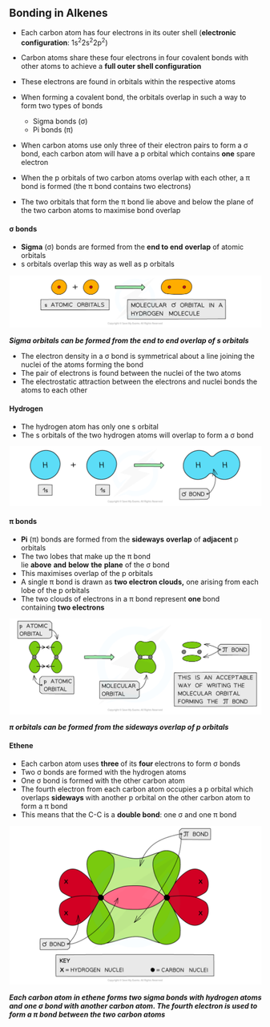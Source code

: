 Bonding in Alkenes
------------------

* Each carbon atom has four electrons in its outer shell (<b>electronic configuration</b>: 1s<sup>2</sup>2s<sup>2</sup>2p<sup>2</sup>)
* Carbon atoms share these four electrons in four covalent bonds with other atoms to achieve a <b>full outer shell configuration</b>
* These electrons are found in orbitals within the respective atoms
* When forming a covalent bond, the orbitals overlap in such a way to form two types of bonds

  + Sigma bonds (σ)
  + Pi bonds (π)

* When carbon atoms use only three of their electron pairs to form a σ bond, each carbon atom will have a p orbital which contains <b>one</b> spare electron
* When the p orbitals of two carbon atoms overlap with each other, a π bond is formed (the π bond contains two electrons)
* The two orbitals that form the π bond lie above and below the plane of the two carbon atoms to maximise bond overlap

#### σ bonds

* <b>Sigma</b> (σ) bonds are formed from the <b>end to end</b> <b>overlap</b> of atomic orbitals
* s orbitals overlap this way as well as p orbitals

![Chemical Bonding Bond Overlap in Sigma Orbitals, downloadable AS & A Level Chemistry revision notes](1.3-Chemical-Bonding-Bond-Overlap-in-Sigma-Orbitals.png)

<i><b>Sigma orbitals can be formed from the end to end overlap of s orbitals </b></i>

* The electron density in a σ bond is symmetrical about a line joining the nuclei of the atoms forming the bond
* The pair of electrons is found between the nuclei of the two atoms
* The electrostatic attraction between the electrons and nuclei bonds the atoms to each other

#### Hydrogen

* The hydrogen atom has only one s orbital
* The s orbitals of the two hydrogen atoms will overlap to form a σ bond

![Chemical Bonding Orbital Overlap in Hydrogen, downloadable AS & A Level Chemistry revision notes](1.3-Chemical-Bonding-Orbital-Overlap-in-Hydrogen.png)

#### π bonds

* <b>Pi</b> (π) bonds are formed from the <b>sideways</b> <b>overlap</b> of <b>adjacent </b>p orbitals
* The two lobes that make up the π bond lie <b>above</b> <b>and</b> <b>below</b> <b>the</b> <b>plane</b> of the σ bond
* This maximises overlap of the p orbitals
* A single π bond is drawn as <b>two electron clouds,</b> one arising from each lobe of the p orbitals
* The two clouds of electrons in a π bond represent <b>one </b>bond containing <b>two electrons</b>

![Chemical Bonding Bond Overlap in Pi Orbitals, downloadable AS & A Level Chemistry revision notes](1.3-Chemical-Bonding-Bond-Overlap-in-Pi-Orbitals.png)

<i><b>π orbitals can be formed from the sideways overlap of p orbitals</b></i>

#### Ethene

* Each carbon atom uses <b>three </b>of its <b>four </b>electrons to form σ bonds
* Two σ bonds are formed with the hydrogen atoms
* One σ bond is formed with the other carbon atom
* The fourth electron from each carbon atom occupies a p orbital which overlaps <b>sideways </b>with another p orbital on the other carbon atom to form a π bond
* This means that the C-C is a <b>double bond</b>: one σ and one π bond

![Chemical Bonding Electron Density in Ethene, downloadable AS & A Level Chemistry revision notes](1.3-Chemical-Bonding-Electron-Density-in-Ethene.png)

<i><b>Each carbon atom in ethene forms two sigma bonds with hydrogen atoms and one σ bond with another carbon atom. The fourth electron is used to form a π bond between the two carbon atoms</b></i>